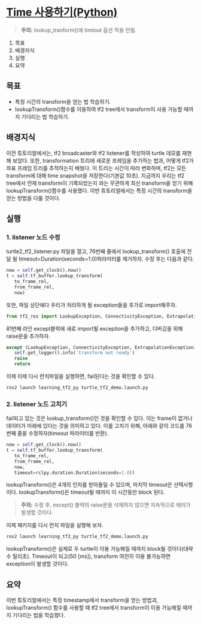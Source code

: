 # [Time 사용하기(Python)](https://docs.ros.org/en/humble/Tutorials/Intermediate/Tf2/Learning-About-Tf2-And-Time-Py.html)
> **<i class="fa fa-exclamation-triangle" aria-hidden="true"></i> 주의:** lookup_tranform()에 timtout 옵션 적용 안됨.
1. 목표 
1. 배경지식
1. 실행
1. 요약

## 목표
* 특정 시간의 transform을 얻는 법 학습하기.
* lookupTransform()함수를 이용하여 tf2 tree에서 transform이 사용 가능할 때까지 기다리는 법 학습하기.

## 배경지식
이전 튜토리얼에서는, tf2 broadcaster와 tf2 listener를 작성하여 turtle 데모를 재현해 보았다. 또한, transformation 트리에 새로운 프레임을 추가하는 법과, 어떻게 tf2가 좌표 프레임 트리를 추척하는지 배웠다. 이 트리는 시간이 따라 변화하며, tf2는 모든 transform에 대해 time snapshot을 저장한다(기본값 10초). 지금까지 우리는 tf2 tree에서 언제 transform이 기록되었는지 와는 무관하게 최신 transform을 얻기 위해 lookupTransform()함수를 사용했다. 이번 튜토리얼에서는 특정 시간의 transform을 얻는 방법을 다룰 것이다.

## 실행
### 1. listener 노드 수정
turtle2_tf2_listener.py 파일을 열고, 76번째 줄에서 lookup_transform() 호출에 전달 될 timeout=Duration(seconds=1.0)파라미터를 제거하자. 수정 후는 다음과 같다.

```python
now = self.get_clock().now()
t = self.tf_buffer.lookup_transform(
   to_frame_rel,
   from_frame_rel,
   now)
```

또한, 파일 상단에다 우리가 처리하게 될 exception들을 추가로 import해주자.

```python
from tf2_ros import LookupException, ConnectivityException, ExtrapolationException
```

81번째 라인 except블럭에 새로 import될 exception을 추가하고, 디버깅을 위해 raise문을 추가하자.

```python
except (LookupException, ConnectivityException, ExtrapolationException):
   self.get_logger().info('transform not ready')
   raise
   return
```

이제 이제 다시 런치파일을 실행하면, fail된다는 것을 확인할 수 있다.

```bash
ros2 launch learning_tf2_py turtle_tf2_demo.launch.py
```

### 2. listener 노드 고치기
fail되고 있는 것은 lookup_transform()인 것을 확인할 수 있다. 이는 frame이 없거나 데이터가 미래에 있다는 것을 의미하고 있다. 이를 고치기 위해, 아래와 같이 코드를 76번째 줄을 수정하자(timeout 파라미터를 반환).

```python
now = self.get_clock().now()
t = self.tf_buffer.lookup_transform(
   to_frame_rel,
   from_frame_rel,
   now,
   timeout=rclpy.duration.Duration(seconds=1.0))
```

lookupTransform()은 4개의 인자를 받아들일 수 있으며, 마지막 timeout은 선택사항이다. lookupTransform()은 timeout될 때까지 이 시간동안 block 된다.

> **<i class="fa fa-exclamation-triangle" aria-hidden="true"></i> 주의:** 수정 후, except() 블럭의 raise문을 삭제하지 않으면 지속적으로 에러가 발생할 것이다.

이제 패키지를 다시 런치 파일을 실행해 보자.

```bash
ros2 launch learning_tf2_py turtle_tf2_demo.launch.py
```

lookupTransform()은 실제로 두 turtle이 이용 가능해질 때까지 block될 것이다(대략 수 밀리초). Timeout이 되고(50 [ms]), transform 여전히 이용 불가능하면 exception이 발생할 것이다.

## 요약
이번 튜토리얼에서는 특정 timestamp에서 transform을 얻는 방법과, lookupTransform() 함수를 사용할 때 tf2 tree에서 transform이 이용 가능해질 때까지 기다리는 법을 학습했다.
